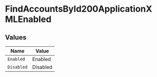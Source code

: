 # FindAccountsById200ApplicationXMLEnabled


## Values

| Name       | Value      |
| ---------- | ---------- |
| `Enabled`  | Enabled    |
| `Disabled` | Disabled   |